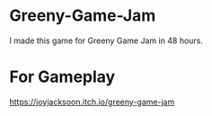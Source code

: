 # Greeny-Game-Jam
 I made this game for Greeny Game Jam in 48 hours.
 
# For Gameplay
 https://joyjacksoon.itch.io/greeny-game-jam
